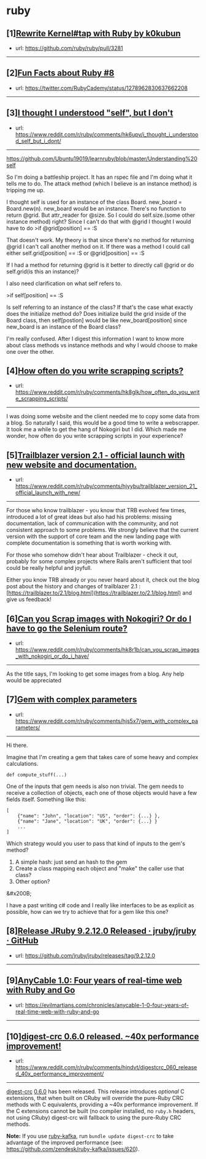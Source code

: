 # ruby
## [1][Rewrite Kernel#tap with Ruby by k0kubun](https://www.reddit.com/r/ruby/comments/hker0s/rewrite_kerneltap_with_ruby_by_k0kubun/)
- url: https://github.com/ruby/ruby/pull/3281
---

## [2][Fun Facts about Ruby #8](https://www.reddit.com/r/ruby/comments/hkf8zk/fun_facts_about_ruby_8/)
- url: https://twitter.com/RubyCademy/status/1278962830637662208
---

## [3][I thought I understood "self", but I don't](https://www.reddit.com/r/ruby/comments/hk6upv/i_thought_i_understood_self_but_i_dont/)
- url: https://www.reddit.com/r/ruby/comments/hk6upv/i_thought_i_understood_self_but_i_dont/
---
https://github.com/Ubuntu19019/learnruby/blob/master/Understanding%20self

So I'm doing a battleship project. It has an rspec file and I'm doing what it tells me to do. The attack method (which I believe is an instance method)  is tripping me up. 

I thought self is used for an instance of the class Board. new_board = Board.new(n).  new_board would be an instance. There's no function to return @grid. But attr_reader for @size. So I could do self.size.(some other instance method) right? Since I can't do that with @grid I thought I would have to do 
&gt;if @grid[position] == :S

That doesn't work. My theory is that since there's no method for returning @grid I can't call another method on it. If there was a method I could call either self.grid[position] == :S or @grid[position] == :S

If I had a method for returning @grid is it better to directly call @grid or do self.grid(is this an instance)?

I also need clarification on what self refers to. 

&gt;if self[position] == :S

Is self referring to an instance of the class? If that's the case what exactly does the initialize method do? Does initialize build the grid inside of the Board class, then self[postion] would be like new_board[position] since new_board is an instance of the Board class?

I'm really confused. After I digest this information I want to know more about class methods vs instance methods and why I would choose to make one over the other.
## [4][How often do you write scrapping scripts?](https://www.reddit.com/r/ruby/comments/hk8glk/how_often_do_you_write_scrapping_scripts/)
- url: https://www.reddit.com/r/ruby/comments/hk8glk/how_often_do_you_write_scrapping_scripts/
---
I was doing some website and the client needed me to copy some data from a blog. So naturally I said, this would be a good time to write a webscrapper. It took me a while to get the hang of Nokogiri but I did. Which made me wonder, how often do you write scrapping scripts in your experience?
## [5][Trailblazer version 2.1 - official launch with new website and documentation.](https://www.reddit.com/r/ruby/comments/hjyybu/trailblazer_version_21_official_launch_with_new/)
- url: https://www.reddit.com/r/ruby/comments/hjyybu/trailblazer_version_21_official_launch_with_new/
---
For those who know trailblazer - you know that TRB evolved few times, introduced a lot of great ideas but also had his problems:  missing documentation, lack of communication with the community, and not consistent approach to some problems. We strongly believe that the current version with the support of core team and the new landing page with complete documentation is something that is worth working with.  


For those who somehow didn't hear about Trailblazer - check it out, probably for some complex projects where Rails aren't sufficient that tool could be really helpful and joyfull.  


Either you know TRB already or you never heard about it, check out the blog post about the history and changes of trailblazer 2.1 : [https://trailblazer.to/2.1/blog.html](https://trailblazer.to/2.1/blog.html) and give us feedback!
## [6][Can you Scrap images with Nokogiri? Or do I have to go the Selenium route?](https://www.reddit.com/r/ruby/comments/hk8r1b/can_you_scrap_images_with_nokogiri_or_do_i_have/)
- url: https://www.reddit.com/r/ruby/comments/hk8r1b/can_you_scrap_images_with_nokogiri_or_do_i_have/
---
As the title says, I'm looking to get some images from a blog. Any help would be appreciated
## [7][Gem with complex parameters](https://www.reddit.com/r/ruby/comments/hjs5x7/gem_with_complex_parameters/)
- url: https://www.reddit.com/r/ruby/comments/hjs5x7/gem_with_complex_parameters/
---
Hi there.

Imagine that I'm creating a gem that takes care of some heavy and complex calculations.

    def compute_stuff(...)

One of the inputs that gem needs is also non trivial. The gem needs to receive a collection of objects, each one of those objects would have a few fields itself. Something like this:

    [
        {"name": "John", "location": "US", "order": {...} },
        {"name": "Jane", "location": "UK", "order": {...} }
        ...
    ]

Which strategy would you user to pass that kind of inputs to the gem's method?

1. A simple hash: just send an hash to the gem
2. Create a class mapping each object and "make" the caller use that class?
3. Other option?

&amp;#x200B;

I have a past writing c# code and I really like interfaces to be as explicit as possible, how can we try to achieve that for a gem like this one?
## [8][Release JRuby 9.2.12.0 Released · jruby/jruby · GitHub](https://www.reddit.com/r/ruby/comments/hjh3vu/release_jruby_92120_released_jrubyjruby_github/)
- url: https://github.com/jruby/jruby/releases/tag/9.2.12.0
---

## [9][AnyCable 1.0: Four years of real-time web with Ruby and Go](https://www.reddit.com/r/ruby/comments/hjb2td/anycable_10_four_years_of_realtime_web_with_ruby/)
- url: https://evilmartians.com/chronicles/anycable-1-0-four-years-of-real-time-web-with-ruby-and-go
---

## [10][digest-crc 0.6.0 released. ~40x performance improvement!](https://www.reddit.com/r/ruby/comments/hjndvt/digestcrc_060_released_40x_performance_improvement/)
- url: https://www.reddit.com/r/ruby/comments/hjndvt/digestcrc_060_released_40x_performance_improvement/
---
[digest-crc](https://github.com/postmodern/digest-crc#readme) [0.6.0](https://github.com/postmodern/digest-crc/blob/master/ChangeLog.md#060--2020-07-01) has been released. This release introduces _optional_ C extensions, that when built on CRuby will override the pure-Ruby CRC methods with C equivalents, providing a ~40x performance improvement. If the C extensions cannot be built (no compiler installed, no `ruby.h` headers, not using CRuby) digest-crc will fallback to using the pure-Ruby CRC methods.

**Note:** If you use [ruby-kafka](https://github.com/zendesk/ruby-kafka#readme), run `bundle update digest-crc` to take advantage of the improved performance (see: https://github.com/zendesk/ruby-kafka/issues/620).
